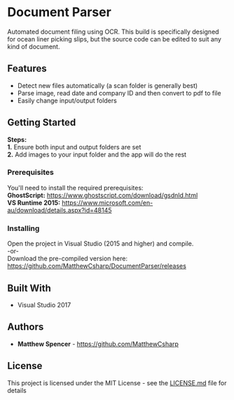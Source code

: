 # Document Parser

Automated document filing using OCR. This build is specifically designed for ocean liner picking slips, but the source code can be edited to suit any kind of document.

## Features

* Detect new files automatically (a scan folder is generally best)
* Parse image, read date and company ID and then convert to pdf to file
* Easily change input/output folders

## Getting Started

**Steps:**<br />
**1.** Ensure both input and output folders are set<br />
**2.** Add images to your input folder and the app will do the rest<br />

### Prerequisites

You'll need to install the required prerequisites:<br/> 
**GhostScript:** https://www.ghostscript.com/download/gsdnld.html <br/>
**VS Runtime 2015:** https://www.microsoft.com/en-au/download/details.aspx?id=48145

### Installing

Open the project in Visual Studio (2015 and higher) and compile.<br />
-or-<br />
Download the pre-compiled version here: https://github.com/MatthewCsharp/DocumentParser/releases

## Built With

* Visual Studio 2017

## Authors

* **Matthew Spencer** - https://github.com/MatthewCsharp

## License

This project is licensed under the MIT License - see the [LICENSE.md](LICENSE.md) file for details

